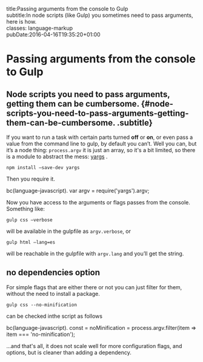 title:Passing arguments from the console to Gulp\
subtitle:In node scripts (like Gulp) you sometimes need to pass arguments, here is how.\
classes: language-markup\
pubDate:2016-04-16T19:35:20+01:00

Passing arguments from the console to Gulp
==========================================

Node scripts you need to pass arguments, getting them can be cumbersome. {#node-scripts-you-need-to-pass-arguments-getting-them-can-be-cumbersome. .subtitle}
------------------------------------------------------------------------

If you want to run a task with certain parts turned **off** or **on**, or even pass a value from the command line to gulp, by default you can’t. Well you can, but it’s a node thing: `process.argv` it is just an array, so it's a bit limited, so there is a module to abstract the mess: [yargs](https://www.npmjs.com/package/yargs) .

    npm install —save-dev yargs

Then you require it.

bc(language-javascript). var argv = require('yargs').argv;

Now you have access to the arguments or flags passes from the console. Something like:

    gulp css —verbose

will be available in the gulpfile as `argv.verbose`, or

    gulp html —lang=es

will be reachable in the gulpfile with `argv.lang` and you’ll get the string.

no dependencies option
----------------------

For simple flags that are either there or not you can just filter for them, without the need to install a package.

    gulp css --no-minification

can be checked inthe script as follows

bc(language-javascript). const = noMinification = process.argv.filter(item =&gt; item === 'no-minification');

...and that's all, it does not scale well for more configuration flags, and options, but is cleaner than adding a dependency.

